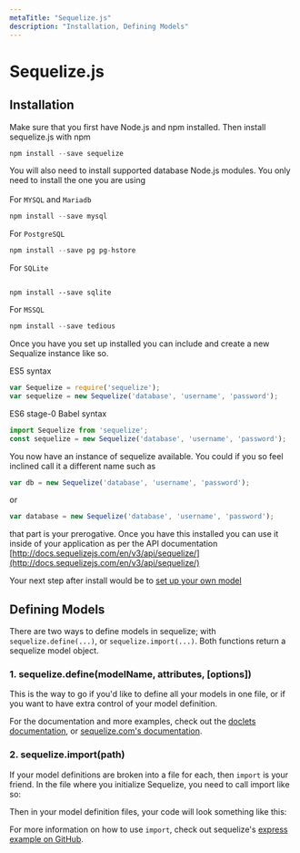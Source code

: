 ```yaml
---
metaTitle: "Sequelize.js"
description: "Installation, Defining Models"
---
```


# Sequelize.js




## Installation


Make sure that you first have Node.js and npm installed. Then install sequelize.js with npm

```js
npm install --save sequelize

```

You will also need to install supported database Node.js modules. You only need to install the one you are using<br><br>
For `MYSQL` and `Mariadb`

```js
npm install --save mysql

```

For `PostgreSQL`

```js
npm install --save pg pg-hstore

```

For `SQLite`

```

npm install --save sqlite

```

For `MSSQL`

```js
npm install --save tedious

```

Once you have you set up installed you can include and create a new Sequalize instance like so.

ES5 syntax

```js
var Sequelize = require('sequelize');
var sequelize = new Sequelize('database', 'username', 'password');

```

ES6 stage-0 Babel syntax

```js
import Sequelize from 'sequelize';
const sequelize = new Sequelize('database', 'username', 'password');

```

You now have an instance of sequelize available. You could if you so feel inclined call it a different name such as

```js
var db = new Sequelize('database', 'username', 'password');

```

or

```js
var database = new Sequelize('database', 'username', 'password');

```

that part is your prerogative. Once you have this installed you can use it inside of your application as per the API documentation [http://docs.sequelizejs.com/en/v3/api/sequelize/](http://docs.sequelizejs.com/en/v3/api/sequelize/)

Your next step after install would be to [set up your own model](http://docs.sequelizejs.com/en/v3/docs/getting-started/#your-first-model)



## Defining Models


There are two ways to define models in sequelize; with `sequelize.define(...)`, or `sequelize.import(...)`. Both functions return a sequelize model object.

### 1. sequelize.define(modelName, attributes, [options])

This is the way to go if you'd like to define all your models in one file, or if you want to have extra control of your model definition.

For the documentation and more examples, check out the [doclets documentation](https://doclets.io/sequelize/sequelize/master#dl-Sequelize-define), or [sequelize.com's documentation](http://docs.sequelizejs.com/en/v3/docs/models-definition/).

### 2. sequelize.import(path)

If your model definitions are broken into a file for each, then `import` is your friend. In the file where you initialize Sequelize, you need to call import like so:

Then in your model definition files, your code will look something like this:

For more information on how to use `import`, check out sequelize's [express example on GitHub](https://github.com/sequelize/express-example/tree/master/models).


